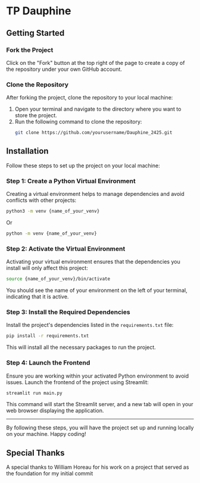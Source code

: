 # TP Dauphine


## Getting Started

### Fork the Project

  Click on the "Fork" button at the top right of the page to create a copy of the repository under your own GitHub account.

### Clone the Repository

After forking the project, clone the repository to your local machine:

1. Open your terminal and navigate to the directory where you want to store the project.
2. Run the following command to clone the repository:
    ```bash
    git clone https://github.com/yourusername/Dauphine_2425.git
    ```

## Installation

Follow these steps to set up the project on your local machine:

### Step 1: Create a Python Virtual Environment

Creating a virtual environment helps to manage dependencies and avoid conflicts with other projects:

```bash
python3 -m venv {name_of_your_venv}
```
Or
```bash
python -m venv {name_of_your_venv}
```

### Step 2: Activate the Virtual Environment

Activating your virtual environment ensures that the dependencies you install will only affect this project:

```bash
source {name_of_your_venv}/bin/activate
```

You should see the name of your environment on the left of your terminal, indicating that it is active.

### Step 3: Install the Required Dependencies

Install the project's dependencies listed in the `requirements.txt` file:

```bash
pip install -r requirements.txt
```

This will install all the necessary packages to run the project.

### Step 4: Launch the Frontend

Ensure you are working within your activated Python environment to avoid issues. Launch the frontend of the project using Streamlit:

```bash
streamlit run main.py
```

This command will start the Streamlit server, and a new tab will open in your web browser displaying the application.

---

By following these steps, you will have the project set up and running locally on your machine. Happy coding!


## Special Thanks

A special thanks to William Horeau for his work on a project that served as the foundation for my initial commit


